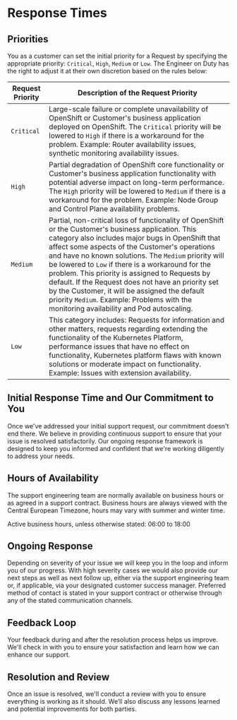 # Response Times

## Priorities

You as a customer can set the initial priority for a Request by specifying the appropriate priority: `Critical`, `High`, `Medium` or `Low`. The Engineer on Duty has the right to adjust it at their own discretion based on the rules below:

Request Priority | Description of the Request Priority
--- | ---
`Critical` |  Large-scale failure or complete unavailability of OpenShift or Customer's business application deployed on OpenShift. The `Critical` priority will be lowered to `High` if there is a workaround for the problem. Example: Router availability issues, synthetic monitoring availability issues.
`High` | Partial degradation of OpenShift core functionality or Customer's business application functionality with potential adverse impact on long-term performance. The `High` priority will be lowered to `Medium` if there is a workaround for the problem. Example: Node Group and Control Plane availability problems.
`Medium` | Partial, non-critical loss of functionality of OpenShift or the Customer's business application. This category also includes major bugs in OpenShift that affect some aspects of the Customer's operations and have no known solutions. The `Medium` priority will be lowered to `Low` if there is a workaround for the problem. This priority is assigned to Requests by default. If the Request does not have an priority set by the Customer, it will be assigned the default priority `Medium`. Example: Problems with the monitoring availability and Pod autoscaling.
`Low` | This category includes: Requests for information and other matters, requests regarding extending the functionality of the Kubernetes Platform, performance issues that have no effect on functionality, Kubernetes platform flaws with known solutions or moderate impact on functionality. Example: Issues with extension availability.

## Initial Response Time and Our Commitment to You

Once we've addressed your initial support request, our commitment doesn't end there. We believe in providing continuous support to ensure that your issue is resolved satisfactorily. Our ongoing response framework is designed to keep you informed and confident that we're working diligently to address your needs.

## Hours of Availability

The support engineering team are normally available on business hours or as agreed in a support contract.
Business hours are always viewed with the Central European Timezone, hours may vary with summer and winter time.

Active business hours, unless otherwise stated: 06:00 to 18:00

## Ongoing Response

Depending on severity of your issue we will keep you in the loop and inform you of our progress. With high severity cases we would also provide our next steps as well as next follow up, either via the support engineering team or, if applicable, via your designated customer success manager.
Preferred method of contact is stated in your support contract or otherwise through any of the stated communication channels.

## Feedback Loop

Your feedback during and after the resolution process helps us improve. We'll check in with you to ensure your satisfaction and learn how we can enhance our support.

## Resolution and Review

Once an issue is resolved, we'll conduct a review with you to ensure everything is working as it should. We’ll also discuss any lessons learned and potential improvements for both parties.
